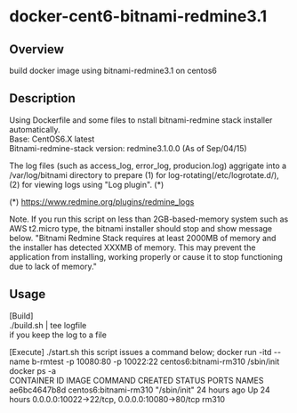# docker-cent6-bitnami-redmine3.1
## Overview  
build docker image using bitnami-redmine3.1 on centos6

## Description
Using Dockerfile and some files to nstall bitnami-redmine stack installer automatically.  
Base: CentOS6.X latest  
Bitnami-redmine-stack version: redmine3.1.0.0 (As of Sep/04/15)  

The log files (such as access_log, error_log, producion.log) aggrigate into a /var/log/bitnami directory
to prepare (1) for log-rotating(/etc/logrotate.d/), (2) for viewing logs using "Log plugin". (*)

(*) https://www.redmine.org/plugins/redmine_logs

Note. If you run this script on less than 2GB-based-memory system such as AWS t2.micro type,
the bitnami installer should stop and show message below.
"Bitnami Redmine Stack requires at least 2000MB of memory and the installer has detected
 XXXMB of memory. This may prevent the application from installing, working properly or
 cause it to stop functioning due to lack of memory."

## Usage
[Build]  
  ./build.sh | tee logfile  
    if you keep the log to a file

[Execute]
 ./start.sh 
 this script issues a command below;
 docker run -itd --name b-rmtest -p 10080:80 -p 10022:22 centos6:bitnami-rm310 /sbin/init
 docker ps -a  
CONTAINER ID        IMAGE                     COMMAND             CREATED              STATUS                     PORTS                                         NAMES
ae6bc4647b8d        centos6:bitnami-rm310   "/sbin/init"          24 hours ago        Up 24 hours         0.0.0.0:10022->22/tcp, 0.0.0.0:10080->80/tcp                          rm310

